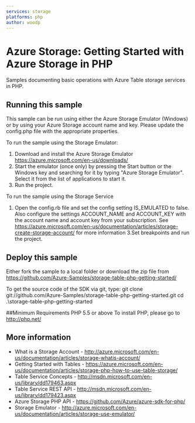 ```yaml
---
services: storage
platforms: php
author: woodp
---
```


# Azure Storage: Getting Started with Azure Storage in PHP
Samples documenting basic operations with Azure Table storage services in PHP. 

## Running this sample
This sample can be run using either the Azure Storage Emulator (Windows) or by using your Azure Storage account name and key. Please update the config.php file with the appropriate properties.

To run the sample using the Storage Emulator:
1. Download and install the Azure Storage Emulator https://azure.microsoft.com/en-us/downloads/ 
2. Start the emulator (once only) by pressing the Start button or the Windows key and searching for it by typing "Azure Storage Emulator". Select it from the list of applications to start it.
3. Run the project. 

To run the sample using the Storage Service
1. Open the config.rb file and set the config setting IS_EMULATED to false. Also configure the settings ACCOUNT_NAME and ACCOUNT_KEY with the account name and account key from your subscription. See https://azure.microsoft.com/en-us/documentation/articles/storage-create-storage-account/ for more information
3.Set breakpoints and run the project. 

## Deploy this sample 

Either fork the sample to a local folder or download the zip file from https://github.com/Azure-Samples/storage-table-php-getting-started/

To get the source code of the SDK via git, type:
git clone git://github.com/Azure-Samples/storage-table-php-getting-started.git
cd .\storage-table-php-getting-started

##Minimum Requirements
PHP 5.5 or above
To install PHP, please go to http://php.net/

## More information
  - What is a Storage Account - http://azure.microsoft.com/en-us/documentation/articles/storage-whatis-account/
  - Getting Started with Tables - https://azure.microsoft.com/en-us/documentation/articles/storage-php-how-to-use-table-storage/
  - Table Service Concepts - http://msdn.microsoft.com/en-us/library/dd179463.aspx
  - Table Service REST API - http://msdn.microsoft.com/en-us/library/dd179423.aspx
  - Azure Storage PHP API - https://github.com/Azure/azure-sdk-for-php/
  - Storage Emulator - http://azure.microsoft.com/en-us/documentation/articles/storage-use-emulator/